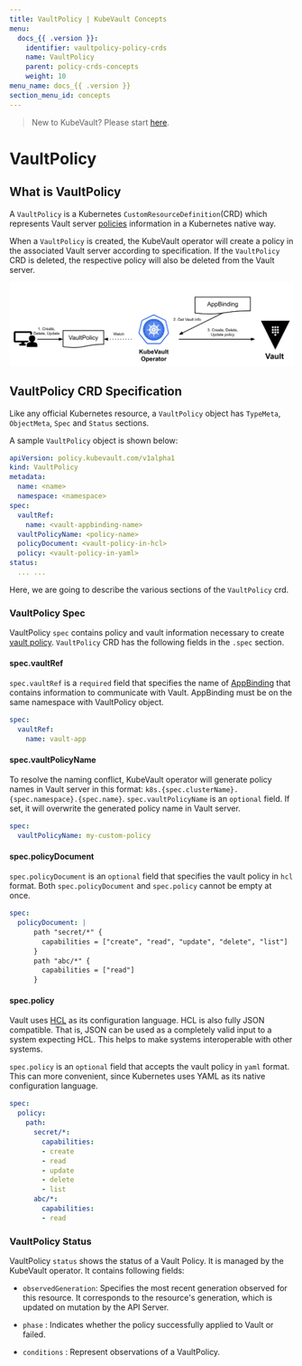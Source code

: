 ```yaml
---
title: VaultPolicy | KubeVault Concepts
menu:
  docs_{{ .version }}:
    identifier: vaultpolicy-policy-crds
    name: VaultPolicy
    parent: policy-crds-concepts
    weight: 10
menu_name: docs_{{ .version }}
section_menu_id: concepts
---
```


> New to KubeVault? Please start [here](/docs/concepts/README.md).

# VaultPolicy

## What is VaultPolicy

A `VaultPolicy` is a Kubernetes `CustomResourceDefinition`(CRD) which represents Vault server [policies](https://www.vaultproject.io/docs/concepts/policies.html) information in a Kubernetes native way.

When a `VaultPolicy` is created, the KubeVault operator will create a policy in the associated Vault server according to specification. If  the `VaultPolicy` CRD is deleted, the respective policy will also be deleted from the Vault server.

![Vault Policy CRD](/docs/images/concepts/vault_policy.svg)

## VaultPolicy CRD Specification

Like any official Kubernetes resource, a `VaultPolicy` object has `TypeMeta`, `ObjectMeta`, `Spec` and `Status` sections.

A sample `VaultPolicy` object is shown below:

```yaml
apiVersion: policy.kubevault.com/v1alpha1
kind: VaultPolicy
metadata:
  name: <name>
  namespace: <namespace>
spec:
  vaultRef:
    name: <vault-appbinding-name>
  vaultPolicyName: <policy-name>
  policyDocument: <vault-policy-in-hcl>
  policy: <vault-policy-in-yaml>
status:
  ... ...
```

Here, we are going to describe the various sections of the `VaultPolicy` crd.

### VaultPolicy Spec

VaultPolicy `spec` contains policy and vault information necessary to create [vault policy](https://www.vaultproject.io/docs/concepts/policies.html). `VaultPolicy` CRD has the following fields in the `.spec` section.

#### spec.vaultRef

`spec.vaultRef` is a `required` field that specifies the name of [AppBinding](/docs/concepts/vault-server-crds/auth-methods/appbinding.md) that contains information to communicate with Vault. AppBinding must be on the same namespace with VaultPolicy object.

```yaml
spec:
  vaultRef:
    name: vault-app
```

#### spec.vaultPolicyName

To resolve the naming conflict, KubeVault operator will generate policy names in Vault server in this format: `k8s.{spec.clusterName}.{spec.namespace}.{spec.name}`. `spec.vaultPolicyName` is an `optional` field. If set, it will overwrite the generated policy name in Vault server.

```yaml
spec:
  vaultPolicyName: my-custom-policy
```

#### spec.policyDocument

`spec.policyDocument` is an `optional` field that specifies the vault policy in `hcl` format. Both `spec.policyDocument` and `spec.policy` cannot be empty at once.

```yaml
spec:
  policyDocument: |
      path "secret/*" {
        capabilities = ["create", "read", "update", "delete", "list"]
      }
      path "abc/*" {
        capabilities = ["read"]
      }
```

#### spec.policy

Vault uses [HCL](https://github.com/hashicorp/hcl) as its configuration language. HCL is also fully JSON compatible. That is, JSON can be used as a completely valid input to a system expecting HCL. This helps to make systems interoperable with other systems.

`spec.policy` is an `optional` field that accepts the vault policy in `yaml` format. This can more convenient, since Kubernetes uses YAML as its native configuration language.

```yaml
spec:
  policy:
    path:
      secret/*:
        capabilities:
        - create
        - read
        - update
        - delete
        - list
      abc/*:
        capabilities:
        - read
```

### VaultPolicy Status

VaultPolicy `status` shows the status of a Vault Policy. It is managed by the KubeVault operator. It contains following fields:

- `observedGeneration`: Specifies the most recent generation observed for this resource. It corresponds to the resource's generation, which is updated on mutation by the API Server.

- `phase` : Indicates whether the policy successfully applied to Vault or failed.

- `conditions` : Represent observations of a VaultPolicy.
